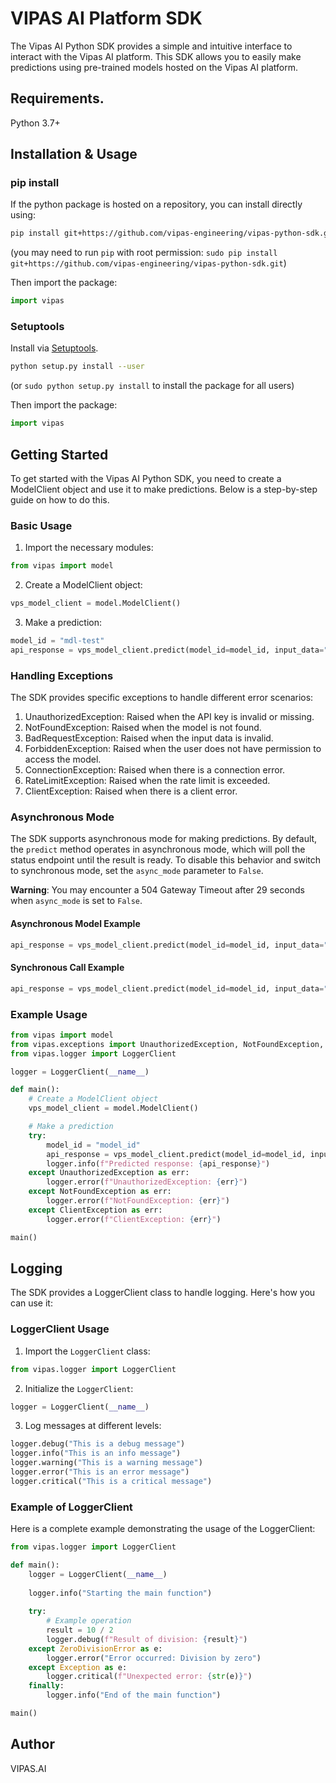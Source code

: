 # VIPAS AI Platform SDK
The Vipas AI Python SDK provides a simple and intuitive interface to interact with the Vipas AI platform. This SDK allows you to easily make predictions using pre-trained models hosted on the Vipas AI platform.

## Requirements.

Python 3.7+

## Installation & Usage
### pip install

If the python package is hosted on a repository, you can install directly using:

```sh
pip install git+https://github.com/vipas-engineering/vipas-python-sdk.git
```
(you may need to run `pip` with root permission: `sudo pip install git+https://github.com/vipas-engineering/vipas-python-sdk.git`)

Then import the package:
```python
import vipas
```

### Setuptools

Install via [Setuptools](http://pypi.python.org/pypi/setuptools).

```sh
python setup.py install --user
```
(or `sudo python setup.py install` to install the package for all users)

Then import the package:
```python
import vipas
```

## Getting Started

To get started with the Vipas AI Python SDK, you need to create a ModelClient object and use it to make predictions. Below is a step-by-step guide on how to do this.

### Basic Usage

1. Import the necessary modules:
```python
from vipas import model
```

2. Create a ModelClient object:
```python
vps_model_client = model.ModelClient()
```

3. Make a prediction:

```python
model_id = "mdl-test"
api_response = vps_model_client.predict(model_id=model_id, input_data="Test input")
```

### Handling Exceptions
The SDK provides specific exceptions to handle different error scenarios:

1. UnauthorizedException: Raised when the API key is invalid or missing.
2. NotFoundException: Raised when the model is not found.
3. BadRequestException: Raised when the input data is invalid.
4. ForbiddenException: Raised when the user does not have permission to access the model.
5. ConnectionException: Raised when there is a connection error.
6. RateLimitException: Raised when the rate limit is exceeded.
7. ClientException: Raised when there is a client error.

### Asynchronous Mode
The SDK supports asynchronous mode for making predictions. By default, the `predict` method operates in asynchronous mode, which will poll the status endpoint until the result is ready. To disable this behavior and switch to synchronous mode, set the `async_mode` parameter to `False`.

**Warning**: You may encounter a 504 Gateway Timeout after 29 seconds when `async_mode` is set to `False`.

#### Asynchronous Model Example
```python
api_response = vps_model_client.predict(model_id=model_id, input_data="Test input", async_mode=True)
```

#### Synchronous Call Example
```python
api_response = vps_model_client.predict(model_id=model_id, input_data="Test input", async_mode=False)
```


### Example Usage

```python
from vipas import model
from vipas.exceptions import UnauthorizedException, NotFoundException, ClientException
from vipas.logger import LoggerClient

logger = LoggerClient(__name__)

def main():
    # Create a ModelClient object
    vps_model_client = model.ModelClient()

    # Make a prediction
    try:
        model_id = "model_id"
        api_response = vps_model_client.predict(model_id=model_id, input_data="Test input")
        logger.info(f"Predicted response: {api_response}")
    except UnauthorizedException as err:
        logger.error(f"UnauthorizedException: {err}")
    except NotFoundException as err:
        logger.error(f"NotFoundException: {err}")
    except ClientException as err:
        logger.error(f"ClientException: {err}")

main()

```

## Logging
The SDK provides a LoggerClient class to handle logging. Here's how you can use it:

### LoggerClient Usage

1. Import the `LoggerClient` class:
```python
from vipas.logger import LoggerClient
```

2. Initialize the `LoggerClient`:
```python
logger = LoggerClient(__name__)
```

3. Log messages at different levels:
```python
logger.debug("This is a debug message")
logger.info("This is an info message")
logger.warning("This is a warning message")
logger.error("This is an error message")
logger.critical("This is a critical message")

```

### Example of LoggerClient
Here is a complete example demonstrating the usage of the LoggerClient:

```python
from vipas.logger import LoggerClient

def main():
    logger = LoggerClient(__name__)
    
    logger.info("Starting the main function")
    
    try:
        # Example operation
        result = 10 / 2
        logger.debug(f"Result of division: {result}")
    except ZeroDivisionError as e:
        logger.error("Error occurred: Division by zero")
    except Exception as e:
        logger.critical(f"Unexpected error: {str(e)}")
    finally:
        logger.info("End of the main function")

main()
``` 

## Author
VIPAS.AI




